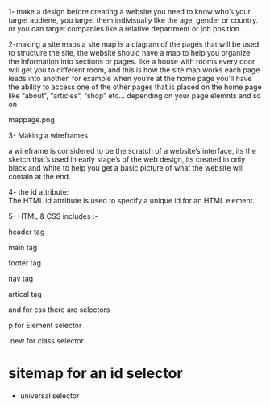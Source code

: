  1- make a design 
before creating a website you need to know who’s your target audiene, you target them indivisually like the age, gender or country. or you can target companies like a relative department or job position.

  2-making a site maps
a site map is a diagram of the pages that will be used to structure the site, the website should have a map to help you organize the information into sections or pages. like a house with rooms every door will get you to different room, and this is how the site map works each page leads into another. for example when you’re at the home page you’ll have the ability to access one of the other pages that is placed on the home page like “about”, “articles”, “shop” etc… depending on your page elemnts and so on

 

mappage.png  

 

3- Making a wireframes 

a wireframe is considered to be the scratch of a website’s interface, its the sketch that’s used in early stage’s of the web design, its created in only black and white to help you get a basic picture of what the website will contain at the end. 

 4- the id attribute:  
The HTML id attribute is used to specify a unique id for an HTML element.

5- HTML & CSS  includes  :-

header tag 

main tag

footer tag

nav tag 

artical tag

 

and for css there are selectors 

p for Element selector

.new for class selector

# sitemap for an id selector

* universal selector
